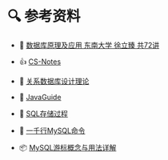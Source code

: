 # 🔍 参考资料

-  🏫 [数据库原理及应用 东南大学 徐立臻 共72讲](https://www.bilibili.com/video/BV1ux411G7Bs?from=search&seid=3745804853448734786)

- 👍 [CS-Notes](https://github.com/CyC2018/CS-Notes/blob/master/notes/)

- 📜 [关系数据库设计理论](https://blog.csdn.net/calcular/article/details/79332453)

- 🦊 [JavaGuide](https://gitee.com/SnailClimb/JavaGuide/blob/master/docs/database/MySQL.md)

- 🎉 [SQL存储过程](https://www.jianshu.com/p/77c888044efd)

- 🐳 [一千行MySQL命令](https://shockerli.net/post/1000-line-mysql-note/)

- 📦 [MySQL游标概念与用法详解](https://www.jb51.net/article/164679.htm)